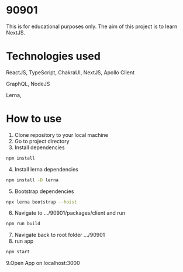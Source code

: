 # 90901

This is for educational purposes only. The aim of this project is to learn NextJS.

# Technologies used

ReactJS,
TypeScript,
ChakraUI,
NextJS,
Apollo Client

GraphQL,
NodeJS

Lerna,

# How to use

 1. Clone repository to your local machine
 2. Go to project directory
 3. Install dependencies
 ```bash
 npm install
 ```
 4. Install lerna dependencies
 ```bash
 npm install -D lerna
 ```
 5. Bootstrap dependencies
 ```bash
 npx lerna bootstrap --hoist
 ```
 6. Navigate to .../90901/packages/client and run
 ```bash
 npm run build
 ```
 7. Navigate back to root folder .../90901
 8. run app
 ```bash
 npm start
 ```
 9.Open App on localhost:3000




